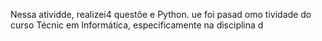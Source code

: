 
Nessa atividde, realizei4 questõe e Python. ue foi pasad omo tividade do curso Técnic em Informática, especificamente na disciplina d 
